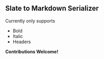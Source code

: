 ## Slate to Markdown Serializer

Currently only supports 
- Bold
- Italic
- Headers


**Contributions Welcome!**